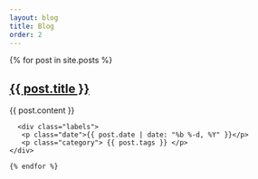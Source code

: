 ```yaml
---
layout: blog
title: Blog
order: 2
---
```


<meta name="viewport" content="width=device-width, initial-scale=1.0">

<div class="home">


  <div class="post-list">
    {% for post in site.posts %}
     <div class="post-wrapper">
      <div class="content-wrapper">
        <h2>
          <a class="post-link" href="{{ post.url | prepend: site.baseurl }}">{{ post.title }}</a>
        </h2>
         {{ post.content }}

      <div class="labels">
       <p class="date">{{ post.date | date: "%b %-d, %Y" }}</p>
       <p class="category"> {{ post.tags }} </p>
    </div>
  </div>
</div>

    {% endfor %}
  </div>

  <!-- <p class="rss-subscribe">subscribe <a href="{{ "/feed.xml" | prepend: site.baseurl }}">via RSS</a></p> -->

</div>


